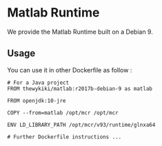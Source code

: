 # Matlab Runtime

We provide the Matlab Runtime built on a Debian 9.

## Usage

You can use it in other Dockerfile as follow :

```
# For a Java project
FROM thewykiki/matlab:r2017b-debian-9 as matlab

FROM openjdk:10-jre

COPY --from=matlab /opt/mcr /opt/mcr

ENV LD_LIBRARY_PATH /opt/mcr/v93/runtime/glnxa64

# Further Dockerfile instructions ...
```
